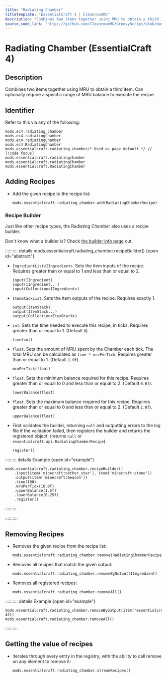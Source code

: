 ```yaml
---
title: "Radiating Chamber"
titleTemplate: "EssentialCraft 4 | CleanroomMC"
description: "Combines two items together using MRU to obtain a third item. Can optionally require a specific range of MRU balance to execute the recipe."
source_code_link: "https://github.com/CleanroomMC/GroovyScript/blob/master/src/main/java/com/cleanroommc/groovyscript/compat/mods/essentialcraft/RadiatingChamber.java"
---
```


# Radiating Chamber (EssentialCraft 4)

## Description

Combines two items together using MRU to obtain a third item. Can optionally require a specific range of MRU balance to execute the recipe.

## Identifier

Refer to this via any of the following:

```groovy:no-line-numbers {5}
mods.ec4.radiating_chamber
mods.ec4.radiatingchamber
mods.ec4.radiatingChamber
mods.ec4.RadiatingChamber
mods.essentialcraft.radiating_chamber/* Used as page default */ // [!code focus]
mods.essentialcraft.radiatingchamber
mods.essentialcraft.radiatingChamber
mods.essentialcraft.RadiatingChamber
```


## Adding Recipes

- Add the given recipe to the recipe list:

    ```groovy:no-line-numbers
    mods.essentialcraft.radiating_chamber.add(RadiatingChamberRecipe)
    ```


### Recipe Builder

Just like other recipe types, the Radiating Chamber also uses a recipe builder.

Don't know what a builder is? Check [the builder info page](../../getting_started/builder.md) out.

:::::::::: details mods.essentialcraft.radiating_chamber.recipeBuilder() {open id="abstract"}
- `IngredientList<IIngredient>`. Sets the item inputs of the recipe. Requires greater than or equal to 1 and less than or equal to 2.

    ```groovy:no-line-numbers
    input(IIngredient)
    input(IIngredient...)
    input(Collection<IIngredient>)
    ```

- `ItemStackList`. Sets the item outputs of the recipe. Requires exactly 1.

    ```groovy:no-line-numbers
    output(ItemStack)
    output(ItemStack...)
    output(Collection<ItemStack>)
    ```

- `int`. Sets the time needed to execute this recipe, in ticks. Requires greater than or equal to 1. (Default `0`).

    ```groovy:no-line-numbers
    time(int)
    ```

- `float`. Sets the amount of MRU spent by the Chamber each tick. The total MRU can be calculated as `time * mruPerTick`. Requires greater than or equal to 1. (Default `1.0f`).

    ```groovy:no-line-numbers
    mruPerTick(float)
    ```

- `float`. Sets the minimum balance required for this recipe. Requires greater than or equal to 0 and less than or equal to 2. (Default `0.0f`).

    ```groovy:no-line-numbers
    lowerBalance(float)
    ```

- `float`. Sets the maximum balance required for this recipe. Requires greater than or equal to 0 and less than or equal to 2. (Default `2.0f`).

    ```groovy:no-line-numbers
    upperBalance(float)
    ```

- First validates the builder, returning `null` and outputting errors to the log file if the validation failed, then registers the builder and returns the registered object. (returns `null` or `essentialcraft.api.RadiatingChamberRecipe`).

    ```groovy:no-line-numbers
    register()
    ```

::::::::: details Example {open id="example"}
```groovy:no-line-numbers
mods.essentialcraft.radiating_chamber.recipeBuilder()
    .input(item('minecraft:nether_star'), item('minecraft:stone'))
    .output(item('minecraft:beacon'))
    .time(100)
    .mruPerTick(10.0f)
    .upperBalance(1.5f)
    .lowerBalance(0.25f)
    .register()
```

:::::::::

::::::::::

## Removing Recipes

- Removes the given recipe from the recipe list:

    ```groovy:no-line-numbers
    mods.essentialcraft.radiating_chamber.remove(RadiatingChamberRecipe)
    ```

- Removes all recipes that match the given output:

    ```groovy:no-line-numbers
    mods.essentialcraft.radiating_chamber.removeByOutput(IIngredient)
    ```

- Removes all registered recipes:

    ```groovy:no-line-numbers
    mods.essentialcraft.radiating_chamber.removeAll()
    ```

:::::::::: details Example {open id="example"}
```groovy:no-line-numbers
mods.essentialcraft.radiating_chamber.removeByOutput(item('essentialcraft:genitem', 42))
mods.essentialcraft.radiating_chamber.removeAll()
```

::::::::::

## Getting the value of recipes

- Iterates through every entry in the registry, with the ability to call remove on any element to remove it:

    ```groovy:no-line-numbers
    mods.essentialcraft.radiating_chamber.streamRecipes()
    ```
